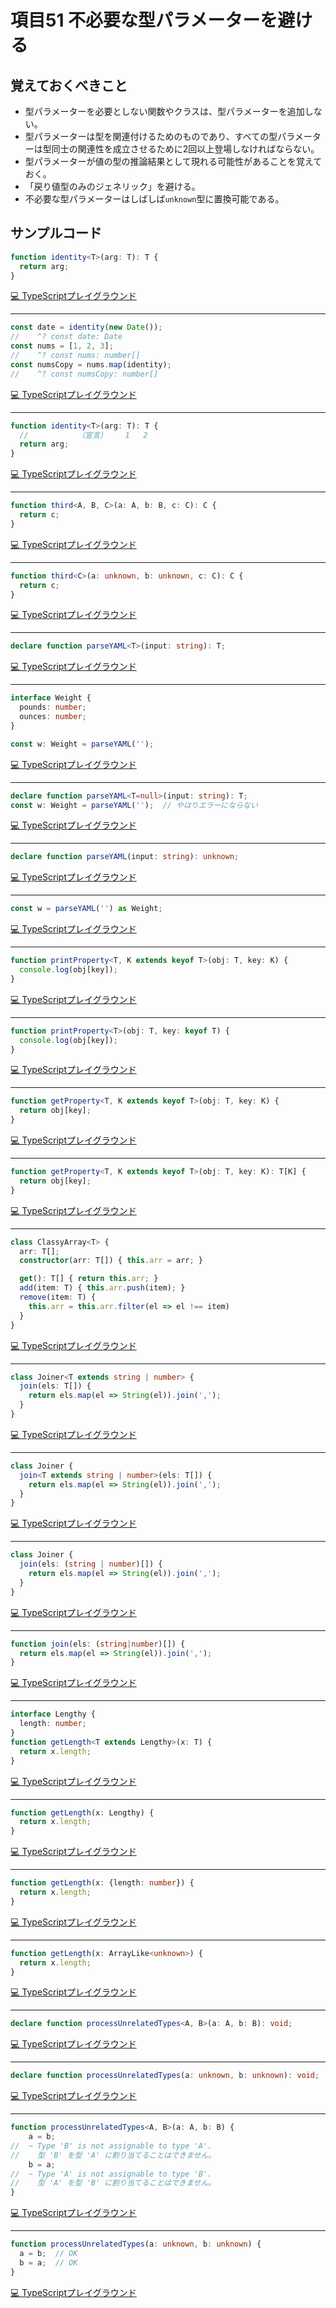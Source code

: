 # 項目51  不必要な型パラメーターを避ける

## 覚えておくべきこと

* 型パラメーターを必要としない関数やクラスは、型パラメーターを追加しない。
* 型パラメーターは型を関連付けるためのものであり、すべての型パラメーターは型同士の関連性を成立させるために2回以上登場しなければならない。
* 型パラメーターが値の型の推論結果として現れる可能性があることを覚えておく。
* 「戻り値型のみのジェネリック」を避ける。
* 不必要な型パラメーターはしばしば`unknown`型に置換可能である。

## サンプルコード

```ts
function identity<T>(arg: T): T {
  return arg;
}
```

[💻 TypeScriptプレイグラウンド](https://www.typescriptlang.org/ja/play/?ts=5.8.2#code/GYVwdgxgLglg9mABDAJgUzLKBPAPAFQD4AKAQwCcBzALkXwEpb9EBvAKEUXLShHKQqUA3GwC+QA)

----

```ts
const date = identity(new Date());
//    ^? const date: Date
const nums = [1, 2, 3];
//    ^? const nums: number[]
const numsCopy = nums.map(identity);
//    ^? const numsCopy: number[]
```

[💻 TypeScriptプレイグラウンド](https://www.typescriptlang.org/ja/play/?ts=5.8.2#code/MYewdgzgLgBAJgQygUxgXhgSzssVNQCeAFGMgO4wAiSyxAlPQNwBQA9GzFzAHoD8MUJFiIUALmq0WQ6DDABXALYR0MANoBGADQwATDoDMAXVYduvATNgLlEmwCNkAJzVHp4WTYgBhEAAdCVS8AOkUEP2JsXHwiZnZObn5BD2slH39COyVHFyMgA)

----

```ts
function identity<T>(arg: T): T {
  //           （宣言）    1   2
  return arg;
}
```

[💻 TypeScriptプレイグラウンド](https://www.typescriptlang.org/ja/play/?ts=5.8.2#code/GYVwdgxgLglg9mABDAJgUzLKBPAPAFQD4AKAQwCcBzALkXwEpb9EBvAKEUQHovO--OgCH-AxdqAAKMCQ--wCMfAEwdE5NFBDkkFSgG42AXyA)

----

```ts
function third<A, B, C>(a: A, b: B, c: C): C {
  return c;
}
```

[💻 TypeScriptプレイグラウンド](https://www.typescriptlang.org/ja/play/?ts=5.8.2#code/GYVwdgxgLglg9mABFAFjATgEwDwEEA0iAQoQMIB8AFAIYBciBiARvSYhPaQJSeIDeAKESJ0AUygh0SCAG4BAXyA)

----

```ts
function third<C>(a: unknown, b: unknown, c: C): C {
  return c;
}
```

[💻 TypeScriptプレイグラウンド](https://www.typescriptlang.org/ja/play/?ts=5.8.2#code/GYVwdgxgLglg9mABFAFjATgEwDwGEB8AFAIYBci4A1mHAO5gA0iARuVTfUxObgJQ+IA3gChEidAFMoIdEggBuYQF8gA)

----

```ts
declare function parseYAML<T>(input: string): T;
```

[💻 TypeScriptプレイグラウンド](https://www.typescriptlang.org/ja/play/?ts=5.8.2#code/CYUwxgNghgTiAEAzArgOzAFwJYHtXwAdYBnEATQEEBZAGQB4AVAPgAotUDkMAueYjGOwDmASl4MA3EA)

----

```ts
interface Weight {
  pounds: number;
  ounces: number;
}

const w: Weight = parseYAML('');
```

[💻 TypeScriptプレイグラウンド](https://www.typescriptlang.org/ja/play/?ts=5.8.2#code/JYOwLgpgTgZghgYwgAgOoWAcwBZmQbwChlkAHAewFcQATAZwC5kRKBbAI2gG5jkqQkjZm05QeAX0KEE5EHTwB3Juiy5kAXjJwodCAE0AggFkAMgAoA5BYCUXIA)

----

```ts
declare function parseYAML<T=null>(input: string): T;
const w: Weight = parseYAML('');  // やはりエラーにならない
```

[💻 TypeScriptプレイグラウンド](https://www.typescriptlang.org/ja/play/?ts=5.8.2#code/CYUwxgNghgTiAEAzArgOzAFwJYHtXwAdYBnEATQEEBZAGQB4AVAXlWQggD4AKLVA5DAC54xDDF4BzAJTCGAbgBQYPKPgB3YQHUQWCQAsM8JoRLlqNLgHJLUufHgB6B-EAhDIHsGQFEMgCoZAlwyAfhkBrBkArBkBIhiDAEQYgA)

----

```ts
declare function parseYAML(input: string): unknown;
```

[💻 TypeScriptプレイグラウンド](https://www.typescriptlang.org/ja/play/?ts=5.8.2#code/CYUwxgNghgTiAEAzArgOzAFwJYHtXwAdYBnEATQEEBZAGQAotUDkMAueYjGRgcwEp2aANaocAd1QBuIA)

----

```ts
const w = parseYAML('') as Weight;
```

[💻 TypeScriptプレイグラウンド](https://www.typescriptlang.org/ja/play/?ts=5.8.2#code/MYewdgzgLgBA7jAvDADgQwE4QKYE0CCAsgDIAUA5OQJQxoQwDq2AlgOYAWUA3EA)

----

```ts
function printProperty<T, K extends keyof T>(obj: T, key: K) {
  console.log(obj[key]);
}
```

[💻 TypeScriptプレイグラウンド](https://www.typescriptlang.org/ja/play/?ts=5.8.2#code/GYVwdgxgLglg9mABABwE4zFACquyCmqUAngDwAqANIgNKL4AeU+YAJgM6IDW+xcwicgD4AFHABGAKwBcg6j2KyaASkQBvAFCJEEBOzgAbfADoDcAOZipAbQUBdZQG4NAXyA)

----

```ts
function printProperty<T>(obj: T, key: keyof T) {
  console.log(obj[key]);
}
```

[💻 TypeScriptプレイグラウンド](https://www.typescriptlang.org/ja/play/?ts=5.8.2#code/GYVwdgxgLglg9mABABwE4zFACquyCmqUAngDwAqAfABRwBGAVgFyLkA0iA1vsS98XGCsAlIgDeAKESIICAM5wANvgB0iuAHNajANr8AusIDcEgL5A)

----

```ts
function getProperty<T, K extends keyof T>(obj: T, key: K) {
  return obj[key];
}
```

[💻 TypeScriptプレイグラウンド](https://www.typescriptlang.org/ja/play/?ts=5.8.2#code/GYVwdgxgLglg9mABAcwKZQAoCc4AdVZQCeAPACoA0iA0oqgB5SpgAmAzogNapFzCJkAfAAo4AIwBWALgFVuRGdQCUiAN4AoRIizoQWJOIkBteQF0A3OoC+QA)

----

```ts
function getProperty<T, K extends keyof T>(obj: T, key: K): T[K] {
  return obj[key];
}
```

[💻 TypeScriptプレイグラウンド](https://www.typescriptlang.org/ja/play/?ts=5.8.2#code/GYVwdgxgLglg9mABAcwKZQAoCc4AdVZQCeAPACoA0iA0oqgB5SpgAmAzogNapFzCJkAfAAo4AIwBWALgFVuRGdQCUMsgG1qAXUQBvAFCJEWdCCxJxEtfM0BuPQF8gA)

----

```ts
class ClassyArray<T> {
  arr: T[];
  constructor(arr: T[]) { this.arr = arr; }

  get(): T[] { return this.arr; }
  add(item: T) { this.arr.push(item); }
  remove(item: T) {
    this.arr = this.arr.filter(el => el !== item)
  }
}
```

[💻 TypeScriptプレイグラウンド](https://www.typescriptlang.org/ja/play/?ts=5.8.2#code/MYGwhgzhAEDC5QJ4EEBOqyIDwBUB80A3gFDTRjoBc0OA2gLoDcp0wA9gHYQAuqArsG5tUACgqpqdegEoi0bgAsAlhAB046AF5y6RtAC+xFgHMAptxHTJDOanN9UHecrXi9hsmAAmXkUu6mALaSsoTOKuroqgAOfBAKfgGB0u4sdoFsAG6miUEhRCxkihEa2sWuUQBmSiABoqYgWgQN0ACEmtr+QdIshvpAA)

----

```ts
class Joiner<T extends string | number> {
  join(els: T[]) {
    return els.map(el => String(el)).join(',');
  }
}
```

[💻 TypeScriptプレイグラウンド](https://www.typescriptlang.org/ja/play/?ts=5.8.2#code/MYGwhgzhAEBSD2BLAdgUwE4B4Aq1UA8AXVZAExgkPRQHNoAfaZAVwFsAjDAPmgG8AoaNABWSZAApUICAC5o2ANoBdAJR9BQ6OlSFm6ZHmkA6VmAAOkkNAC8PAMpVallSqOiU4gOQAaTyoDcGgC+-EFAA)

----

```ts
class Joiner {
  join<T extends string | number>(els: T[]) {
    return els.map(el => String(el)).join(',');
  }
}
```

[💻 TypeScriptプレイグラウンド](https://www.typescriptlang.org/ja/play/?ts=5.8.2#code/MYGwhgzhAEBSD2BLAdgUwE7QN4ChrQCslkAeAFWlQA8AXVZAExghvRQHNoAfaZAVwC2AIwwA+ABSoQEAFzQyAbQC6ASmx580dKhp90yStIB0AsAAdJIaAF5R0AMqsOllSqNEU4gOQAaLyoBuDQBfHGCgA)

----

```ts
class Joiner {
  join(els: (string | number)[]) {
    return els.map(el => String(el)).join(',');
  }
}
```

[💻 TypeScriptプレイグラウンド](https://www.typescriptlang.org/ja/play/?ts=5.8.2#code/MYGwhgzhAEBSD2BLAdgUwE7QN4ChrQCslkAKVECALmhIgBd0UBzaAH2mQFcBbAIwwCUAbQC6A7HnzR0qOp3TJo5CADpuYAA5kQ0ALwA+aAGUGzbQIEqiKEgHIANLYEBuSQF8cboA)

----

```ts
function join(els: (string|number)[]) {
  return els.map(el => String(el)).join(',');
}
```

[💻 TypeScriptプレイグラウンド](https://www.typescriptlang.org/ja/play/?ts=5.8.2#code/GYVwdgxgLglg9mABAKzjMAKApgGwM4BciGeUATugOYA+YIAtgEZZkCUA2gLquIDeAUIkRksUEGSS48AOnoBDAA7YciALwA+RAGVyVZa1bTU6DAHIANKdYBufgF8gA)

----

```ts
interface Lengthy {
  length: number;
}
function getLength<T extends Lengthy>(x: T) {
  return x.length;
}
```

[💻 TypeScriptプレイグラウンド](https://www.typescriptlang.org/ja/play/?ts=5.8.2#code/JYOwLgpgTgZghgYwgAgDIRAczACwJ7IDeAUMsgDYbY4BcyIArgLYBG0A3MQL7EwMgIwwAPYhkmCGHRZcAHgAqyCAA9IIACYBnNFVx4AfAApldeQEoipZFEkMoY5QDpKMnJy5A)

----

```ts
function getLength(x: Lengthy) {
  return x.length;
}
```

[💻 TypeScriptプレイグラウンド](https://www.typescriptlang.org/ja/play/?ts=5.8.2#code/GYVwdgxgLglg9mABAcwKZQDKrMqALACgA8AuRLHfATwEpEBvAKEUQCd0RWkiA6AG2y48AbkYBfIA)

----

```ts
function getLength(x: {length: number}) {
  return x.length;
}
```

[💻 TypeScriptプレイグラウンド](https://www.typescriptlang.org/ja/play/?ts=5.8.2#code/GYVwdgxgLglg9mABAcwKZQDKrMqALACgA8AuRAbwBttc8ywQBbAI1QCcBfASgoChFEbdCDZIiAOmo58Abl4cgA)

----

```ts
function getLength(x: ArrayLike<unknown>) {
  return x.length;
}
```

[💻 TypeScriptプレイグラウンド](https://www.typescriptlang.org/ja/play/?ts=5.8.2#code/GYVwdgxgLglg9mABAcwKZQDKrMqALACgA8AuRAQQCdKBDATwxgGtUAecJsOAdzAD4AlIgDeAKESJK6EJSREAdABtsuPAG5RAXyA)

----

```ts
declare function processUnrelatedTypes<A, B>(a: A, b: B): void;
```

[💻 TypeScriptプレイグラウンド](https://www.typescriptlang.org/ja/play/?ts=5.8.2#code/CYUwxgNghgTiAEAzArgOzAFwJYHtXwAcYcwQBnMgVVTmgxGABUBPA8gHgEEAaeAIQB8ACigAueD3gAjcXwCU4gG44swANxA)

----

```ts
declare function processUnrelatedTypes(a: unknown, b: unknown): void;
```

[💻 TypeScriptプレイグラウンド](https://www.typescriptlang.org/ja/play/?ts=5.8.2#code/CYUwxgNghgTiAEAzArgOzAFwJYHtXwAcYcwQBnMgVVTmgxGABUBPA8gCigC540BrVDgDuqADTwARj36CRASh4A3HFmABuIA)

----

```ts
function processUnrelatedTypes<A, B>(a: A, b: B) {
    a = b;
//  ~ Type 'B' is not assignable to type 'A'.
//    型 'B' を型 'A' に割り当てることはできません。
    b = a;
//  ~ Type 'A' is not assignable to type 'B'.
//    型 'A' を型 'B' に割り当てることはできません。
}
```

[💻 TypeScriptプレイグラウンド](https://www.typescriptlang.org/ja/play/?ts=5.8.2#code/GYVwdgxgLglg9mABABwE5wgUwM7YKpiqYA2AhlJgCYAqAnsjgDwCCANIgEIB8AFKQFyI2iAEaCOASkQBvAFCIFiUogC8ogNyyA9FoUA-RHQaIA5BxOIY2RGDhQluGAHMwpEcUyIocL-U8nmEwA6bV1FQGj1U3NEQCSGSICLQGsGQCclQCiGQGV9QDMGQGiGQGUGQAsGQHsGQHMGQFkGQD8GQG0GQGSGQCAGeUURVSVNHX1DP1NAy2tbe1JHFzcPLx8oTrNg0MVEeO64qKS0rLyisqq62QBfIA)

----

```ts
function processUnrelatedTypes(a: unknown, b: unknown) {
  a = b;  // OK
  b = a;  // OK
}
```

[💻 TypeScriptプレイグラウンド](https://www.typescriptlang.org/ja/play/?ts=5.8.2#code/GYVwdgxgLglg9mABABwE5wgUwM7YKpiqYA2AhlJgCYAqAnsjgBSkBci4A1mHAO5gA0iAEZtO3PgEpEAbwBQiRKUQBeYQG4FAek2IA8gGl5wlYo2JtewwF8gA)
